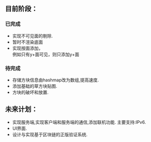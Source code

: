 ## 目前阶段：
### 已完成
- 实现不可见面的剔除.
- 暂时不渲染底面
- 实现按面添加，<br>
例如只有y+面可见，则只添加y+面<br>
### 待完成
- 存储方块信息由hashmap改为数组,提高速度.
- 添加基础的草方块贴图.
- 方块的破坏和放置.
## 未来计划：
- 实现服务端,实现客户端和服务端的通信,添加联机功能.
主要支持:IPv6.
- UI界面.
- 设计与实现基于区块链的正版验证系统.